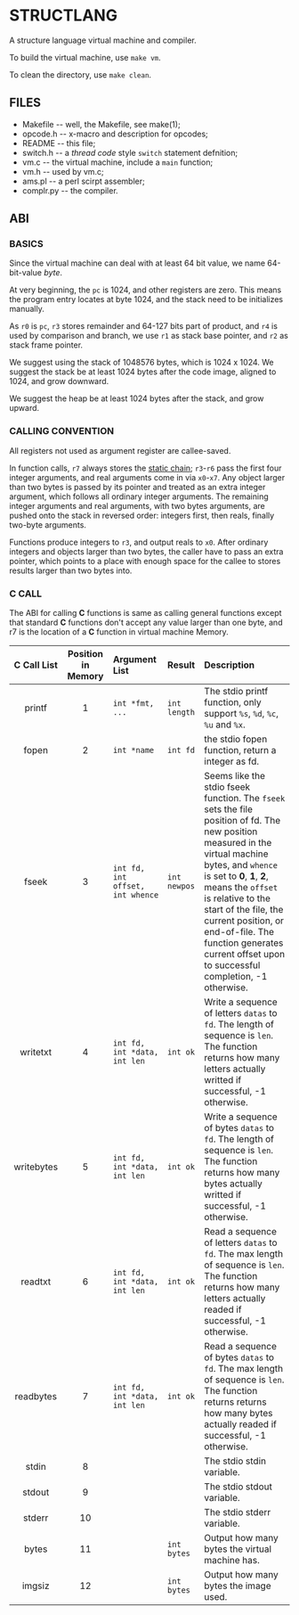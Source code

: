 # STRUCTLANG

A structure language virtual machine and compiler.

To build the virtual machine, use `make vm`.

To clean the directory, use `make clean`.

## FILES
- Makefile -- well, the Makefile, see make(1);
- opcode.h -- x-macro and description for opcodes;
- README -- this file;
- switch.h -- a _thread code_ style `switch` statement defnition;
- vm.c -- the virtual machine, include a `main` function;
- vm.h -- used by vm.c;
- ams.pl -- a perl scirpt assembler;
- complr.py -- the compiler.

## ABI

### BASICS
Since the virtual machine can deal with at least 64 bit value, we name 64-bit-value _byte_.

At very beginning, the `pc` is 1024, and other registers are zero. This means the program entry locates at byte 1024, and the stack need to be initializes manually.

As `r0` is `pc`, `r3` stores remainder and 64-127 bits part of product, and `r4` is used by comparison and branch, we use `r1` as stack base pointer, and `r2` as stack frame pointer.

We suggest using the stack of 1048576 bytes, which is 1024 x 1024. We suggest the stack be at least 1024 bytes after the code image, aligned to 1024, and grow downward.

We suggest the heap be at least 1024 bytes after the stack, and grow upward.

### CALLING CONVENTION
All registers not used as argument register are callee-saved.

In function calls, `r7` always stores the [static chain](https://devblogs.microsoft.com/oldnewthing/20231204-00/?p=109095); `r3`-`r6` pass the first four integer arguments, and real arguments come in via `x0`-`x7`. Any object larger than two bytes is passed by its pointer and treated as an extra integer argument, which follows all ordinary integer arguments. The remaining integer arguments and real arguments, with two bytes arguments, are pushed onto the stack in reversed order: integers first, then reals, finally two-byte arguments.

Functions produce integers to `r3`, and output reals to `x0`. After ordinary integers and objects larger than two bytes, the caller have to pass an extra pointer, which points to a place with enough space for the callee to stores results larger than two bytes into.

### C CALL
The ABI for calling **C** functions is same as calling general functions except that standard **C** functions don't accept any value larger than one byte, and r7 is the location of a **C** function in virtual machine Memory.

| C Call List | Position in Memory | Argument List                    | Result       | Description                                                                                                                                                                                                                                                                                                                                                          |
|:-----------:|:------------------:|:---------------------------------|:-------------|:---------------------------------------------------------------------------------------------------------------------------------------------------------------------------------------------------------------------------------------------------------------------------------------------------------------------------------------------------------------------|
| printf      | 1                  | `int *fmt, ...`                  | `int length` | The stdio printf function, only support `%s`, `%d`, `%c`, `%u` and `%x`.                                                                                                                                                                                                                                                                                             |
| fopen       | 2                  | `int *name`                      | `int fd`     | the stdio fopen function, return a integer as fd.                                                                                                                                                                                                                                                                                                                    |
| fseek       | 3                  | `int fd, int offset, int whence` | `int newpos` | Seems like the stdio fseek function. The `fseek` sets the file position of fd. The new position measured in the virtual machine bytes, and `whence` is set to **0**, **1**, **2**, means the `offset` is relative to the start of the file, the current position, or end-of-file. The function generates current offset upon to successful completion, -1 otherwise. |
| writetxt    | 4                  | `int fd, int *data, int len`     | `int ok`     | Write a sequence of letters `datas` to `fd`. The length of sequence is `len`. The function returns how many letters actually writted if successful, -1 otherwise.                                                                                                                                                                                                    |
| writebytes  | 5                  | `int fd, int *data, int len`     | `int ok`     | Write a sequence of bytes `datas` to `fd`. The length of sequence is `len`. The function returns how many bytes actually writted if successful, -1 otherwise.                                                                                                                                                                                                        |
| readtxt     | 6                  | `int fd, int *data, int len`     | `int ok`     | Read a sequence of letters `datas` to `fd`. The max length of sequence is `len`. The function returns how many letters actually readed if successful, -1 otherwise.                                                                                                                                                                                                  |
| readbytes   | 7                  | `int fd, int *data, int len`     | `int ok`     | Read a sequence of bytes `datas` to `fd`. The max length of sequence is `len`. The function returns returns how many bytes actually readed if successful, -1 otherwise.                                                                                                                                                                                              |
| stdin       | 8                  |                                  |              | The stdio stdin variable.                                                                                                                                                                                                                                                                                                                                            |
| stdout      | 9                  |                                  |              | The stdio stdout variable.                                                                                                                                                                                                                                                                                                                                           |
| stderr      | 10                 |                                  |              | The stdio stderr variable.                                                                                                                                                                                                                                                                                                                                           |
| bytes       | 11                 |                                  | `int bytes`  | Output how many bytes the virtual machine has.                                                                                                                                                                                                                                                                                                                       |
| imgsiz      | 12                 |                                  | `int bytes`  | Output how many bytes the image used.                                                                                                                                                                                                                                                                                                                                |
